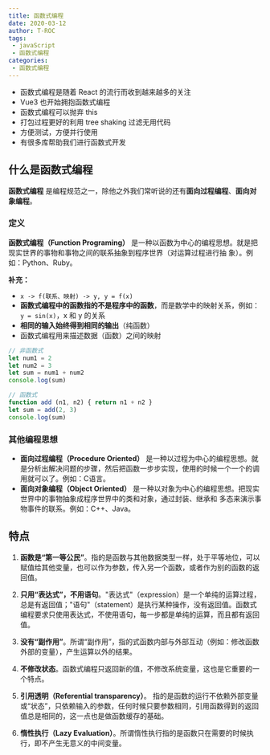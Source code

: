 ```yaml
---
title: 函数式编程
date: 2020-03-12
author: T-ROC
tags:
 - javaScript
 - 函数式编程
categories: 
 - 函数式编程
---
```


- 函数式编程是随着 React 的流行而收到越来越多的关注
- Vue3 也开始拥抱函数式编程
- 函数式编程可以抛弃 this
- 打包过程更好的利用 tree shaking 过滤无用代码
- 方便测试，方便并行使用
- 有很多库帮助我们进行函数式开发

<!-- more -->

## 什么是函数式编程

**函数式编程** 是编程规范之一，除他之外我们常听说的还有**面向过程编程**、**面向对象编程**。

### 定义

**函数式编程（Function Programing）** 是一种以函数为中心的编程思想。就是把现实世界的事物和事物之间的联系抽象到程序世界（对运算过程进行抽
象）。例如：Python、Ruby。

**补充：**

- `x -> f(联系、映射) -> y, y = f(x)`
- **函数式编程中的函数指的不是程序中的函数**，而是数学中的映射关系，例如：`y = sin(x)`，x 和 y 的关系
- **相同的输入始终得到相同的输出**（纯函数）
- 函数式编程用来描述数据（函数）之间的映射

```js
// 非函数式 
let num1 = 2 
let num2 = 3 
let sum = num1 + num2 
console.log(sum) 

// 函数式 
function add (n1, n2) { return n1 + n2 }
let sum = add(2, 3) 
console.log(sum)
```

### 其他编程思想

- **面向过程编程（Procedure Oriented）** 是一种以过程为中心的编程思想。就是分析出解决问题的步骤，然后把函数一步步实现，使用的时候一个一个的调用就可以了。例如：C语言。
- **面向对象编程（Object Oriented）** 是一种以对象为中心的编程思想。把现实世界中的事物抽象成程序世界中的类和对象，通过封装、继承和
多态来演示事物事件的联系。例如：C++、Java。

## 特点

1. **函数是“第一等公民”**。指的是函数与其他数据类型一样，处于平等地位，可以赋值给其他变量，也可以作为参数，传入另一个函数，或者作为别的函数的返回值。

2. **只用“表达式”，不用语句**。"表达式"（expression）是一个单纯的运算过程，总是有返回值；"语句"（statement）是执行某种操作，没有返回值。函数式编程要求只使用表达式，不使用语句，每一步都是单纯的运算，而且都有返回值。

3. **没有“副作用”**。所谓“副作用”，指的式函数内部与外部互动（例如：修改函数外部的变量），产生运算以外的结果。

4. **不修改状态**。函数式编程只返回新的值，不修改系统变量，这也是它重要的一个特点。

5. **引用透明（Referential transparency）**。 指的是函数的运行不依赖外部变量或“状态”，只依赖输入的参数，任何时候只要参数相同，引用函数得到的返回值总是相同的，这一点也是做函数缓存的基础。

6. **惰性执行（Lazy Evaluation）**。所谓惰性执行指的是函数只在需要的时候执行，即不产生无意义的中间变量。

